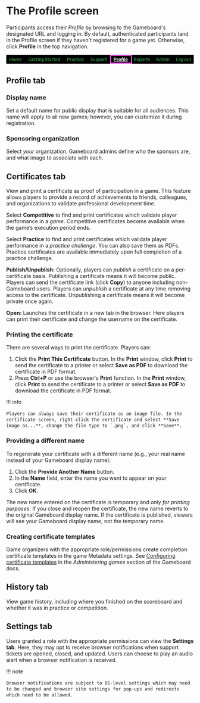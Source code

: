 # The Profile screen

Participants access their *Profile* by browsing to the Gameboard's designated URL and logging in. By default, authenticated participants land in the Profile screen if they haven't registered for a game yet. Otherwise, click **Profile** in the top navigation.

![profile link in nav](img/profile-profile.png)

## Profile tab

### Display name

Set a default name for public display that is suitable for all audiences. This name will apply to all new games; however, you can customize it during registration.

### Sponsoring organization

Select *your* organization. Gameboard admins define who the sponsors are, and what image to associate with each.

## Certificates tab

View and print a certificate as proof of participation in a game. This feature allows players to provide a record of achievements to friends, colleagues, and organizations to validate professional development time.

Select **Competitive** to find and print certificates which validate player performance in a *game*. Competitive certificates become available when the game’s execution period ends.

Select **Practice** to find and print certificates which validate player performance in a *practice challenge*. You can also save them as PDFs. Practice certificates are available immediately upon full completion of a practice challenge.

**Publish/Unpublish:** Optionally, players can *publish* a certificate on a per-certificate basis. Publishing a certificate means it will become public. Players can send the certificate link (click **Copy**) to anyone including non-Gameboard users. Players can *unpublish* a certificate at any time removing access to the certificate. Unpublishing a certificate means it will become private once again.

**Open:** Launches the certificate in a new tab in the browser. Here players can print their certificate and change the username on the certificate.

### Printing the certificate

There are several ways to print the certificate. Players can:

1. Click the **Print This Certificate** button. In the **Print** window, click **Print** to send the certificate to a printer or select **Save as PDF** to download the certificate in PDF format.
2. Press **Ctrl+P** or use the browser's **Print** function. In the **Print** window, click **Print** to send the certificate to a printer or select **Save as PDF** to download the certificate in PDF format.

!!! info

    Players can always save their certificate as an image file. In the certificate screen, right-click the certificate and select **Save image as...**, change the file type to `.png`, and click **Save**.

### Providing a different name

To regenerate your certificate with a different name (e.g., your real name instead of your Gameboard display name):

1. Click the **Provide Another Name** button.
2. In the **Name** field, enter the name you want to appear on your certificate.
3. Click **OK**.

The new name entered on the certificate is temporary and *only for printing purposes*. If you close and reopen the certificate, the new name reverts to the original Gameboard display name. If the certificate is published, viewers will see your Gameboard display name, not the temporary name.

### Creating certificate templates

Game organizers with the appropriate role/permissions create completion certificate templates in the game Metadata settings. See [Configuring certificate templates](admin-completion-certificates.md) in the *Administering games* section of the Gameboard docs.

## History tab

View game history, including where you finished on the scoreboard and whether it was in practice or competition.

## Settings tab

Users granted a role with the appropriate permissions can view the **Settings tab**. Here, they may opt to receive browser notifications when support tickets are opened, closed, and updated. Users can choose to play an audio alert when a browser notification is received.

!!! note

    Browser notifications are subject to OS-level settings which may need to be changed and browser site settings for pop-ups and redirects which need to be allowed.
    
